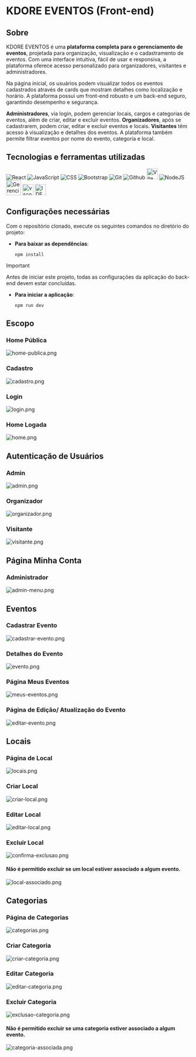 # KDORE EVENTOS (Front-end)

## Sobre

KDORE EVENTOS é uma **plataforma completa para o gerenciamento de eventos**, projetada para organização, visualização e o cadastramento de eventos. Com uma interface intuitiva, fácil de usar e responsiva, a plataforma oferece acesso personalizado para organizadores, visitantes e administradores.

Na página inicial, os usuários podem visualizar todos os eventos cadastrados através de cards que mostram detalhes como localização e horário. A plataforma possui um front-end robusto e um back-end seguro, garantindo desempenho e segurança.

**Administradores**, via login, podem gerenciar locais, cargos e categorias de eventos, além de criar, editar e excluir eventos. **Organizadores**, após se cadastrarem, podem criar, editar e excluir eventos e locais. **Visitantes** têm acesso à visualização e detalhes dos eventos. A plataforma também permite filtrar eventos por nome do evento, categoria e local.


## Tecnologias e ferramentas utilizadas
![React](https://img.shields.io/badge/React-20232A?style=for-the-badge&logo=react&logoColor=61DAFB "Framework front-end")
![JavaScript](https://img.shields.io/badge/JavaScript-F7DF1E?style=for-the-badge&logo=javascript&logoColor=black "Linguagem de programação")
![CSS](https://img.shields.io/badge/CSS-239120?&style=for-the-badge&logo=css3&logoColor=white "Linguagem de estilização")
![Bootstrap](https://img.shields.io/badge/Bootstrap-563D7C?style=for-the-badge&logo=bootstrap&logoColor=white "Framework CSS")
![Git](https://img.shields.io/badge/GIT-E44C30?style=for-the-badge&logo=git&logoColor=white "Versionamento de código")
![Github](https://img.shields.io/badge/GitHub-100000?style=for-the-badge&logo=github&logoColor=white "Versionamento de código")
<img src="https://logospng.org/download/vite-js/vite-js-256-logo.png"  width="30" alt="Vite" title="Servidor local" />
![NodeJS](https://img.shields.io/badge/Node.js-43853D?style=for-the-badge&logo=node.js&logoColor=white "Utilizado para subir a aplicação em servidor local e para baixar dependências")
<img src="https://cdn.jsdelivr.net/gh/devicons/devicon@latest/icons/npm/npm-original-wordmark.svg" width="40" alt="Gerenciador de dependências" title="Gerenciador de dependências" />
<img src="https://cdn.jsdelivr.net/gh/devicons/devicon@latest/icons/vscode/vscode-original.svg" alt='vscode' width="30" alt="IDE vs code" title="IDE vs code" />
<img src="https://cdn.jsdelivr.net/gh/devicons/devicon@latest/icons/intellij/intellij-original.svg"  width="30" alt="IDE intellij" title="IDE intellij" />



## Configurações necessárias

Com o repositório clonado, execute os seguintes comandos no diretório do projeto:

- **Para baixar as dependências**:

  ```shell
  npm install
  ```

>[!IMPORTANT]
>
> Antes de iniciar este projeto, todas as configurações da aplicação do back-end devem estar concluídas.

- **Para iniciar a aplicação**:

  ```shell
  npm run dev
  ```

## Escopo

### Home Pública
![home-publica.png](src/assets/img/screen/home-publica.png)

### Cadastro
![cadastro.png](src/assets/img/screen/cadastro.png)

### Login
![login.png](src/assets/img/screen/login.png)

### Home Logada
![home.png](src/assets/img/screen/home.png)

## Autenticação de Usuários

### Admin
![admin.png](src/assets/img/screen/admin.png)

### Organizador
![organizador.png](src/assets/img/screen/organizador.png)

### Visitante
![visitante.png](src/assets/img/screen/visitante.png)

## Página Minha Conta

### Administrador
![admin-menu.png](src/assets/img/screen/admin-menu.png)

## Eventos

### Cadastrar Evento
![cadastrar-evento.png](src/assets/img/screen/cadastrar-evento.png)

### Detalhes do Evento
![evento.png](src/assets/img/screen/evento.png)

### Página Meus Eventos
![meus-eventos.png](src/assets/img/screen/meus-eventos.png)

### Página de Edição/ Atualização do Evento
![editar-evento.png](src/assets/img/screen/editar-evento.png)

## Locais

### Página de Local
![locais.png](src/assets/img/screen/locais.png)

### Criar Local
![criar-local.png](src/assets/img/screen/criar-local.png)

### Editar Local
![editar-local.png](src/assets/img/screen/editar-local.png)

### Excluir Local
![confirma-exclusao.png](src/assets/img/screen/confirma-exclusao.png)

#### Não é permitido excluir se um local estiver associado a algum evento.
![local-associado.png](src/assets/img/screen/local-associado.png)

## Categorias

### Página de Categorias
![categorias.png](src/assets/img/screen/categorias.png)

### Criar Categoria
![criar-categoria.png](src/assets/img/screen/criar-categoria.png)

### Editar Categoria
![editar-categoria.png](src/assets/img/screen/editar-categoria.png)

### Excluir Categoria
![exclusao-categoria.png](src/assets/img/screen/exclusao-categoria.png)

#### Não é permitido excluir se uma categoria estiver associado a algum evento.
![categoria-associada.png](src/assets/img/screen/categoria-associada.png)
